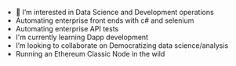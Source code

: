 - 👀 I’m interested in Data Science and Development operations
- Automating enterprise front ends with c# and selenium
- Automating enterprise API tests
- I'm currently learning Dapp development
- I’m looking to collaborate on Democratizing data science/analysis
- Running an Ethereum Classic Node in the wild
